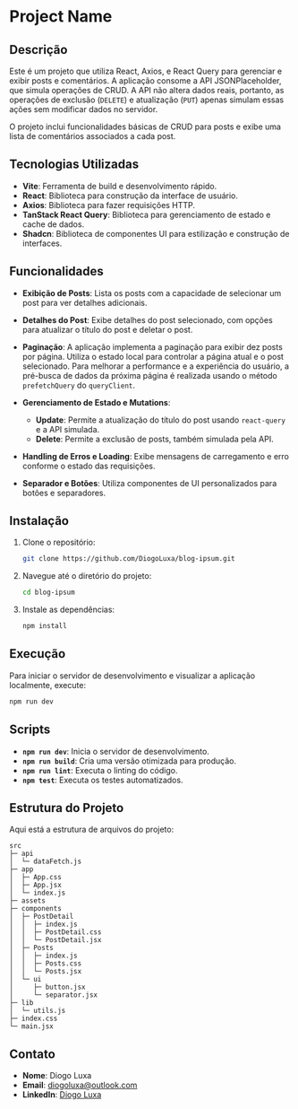 # Project Name

## Descrição

Este é um projeto que utiliza React, Axios, e React Query para gerenciar e exibir posts e comentários. A aplicação consome a API JSONPlaceholder, que simula operações de CRUD. A API não altera dados reais, portanto, as operações de exclusão (`DELETE`) e atualização (`PUT`) apenas simulam essas ações sem modificar dados no servidor.

O projeto inclui funcionalidades básicas de CRUD para posts e exibe uma lista de comentários associados a cada post.

## Tecnologias Utilizadas

-   **Vite**: Ferramenta de build e desenvolvimento rápido.
-   **React**: Biblioteca para construção da interface de usuário.
-   **Axios**: Biblioteca para fazer requisições HTTP.
-   **TanStack React Query**: Biblioteca para gerenciamento de estado e cache de dados.
-   **Shadcn**: Biblioteca de componentes UI para estilização e construção de interfaces.

## Funcionalidades

-   **Exibição de Posts**: Lista os posts com a capacidade de selecionar um post para ver detalhes adicionais.

-   **Detalhes do Post**: Exibe detalhes do post selecionado, com opções para atualizar o título do post e deletar o post.

-   **Paginação**: A aplicação implementa a paginação para exibir dez posts por página. Utiliza o estado local para controlar a página atual e o post selecionado. Para melhorar a performance e a experiência do usuário, a pré-busca de dados da próxima página é realizada usando o método `prefetchQuery` do `queryClient`.

-   **Gerenciamento de Estado e Mutations**:

    -   **Update**: Permite a atualização do título do post usando `react-query` e a API simulada.
    -   **Delete**: Permite a exclusão de posts, também simulada pela API.

-   **Handling de Erros e Loading**: Exibe mensagens de carregamento e erro conforme o estado das requisições.

-   **Separador e Botões**: Utiliza componentes de UI personalizados para botões e separadores.

## Instalação

1. Clone o repositório:

    ```bash
    git clone https://github.com/DiogoLuxa/blog-ipsum.git
    ```

2. Navegue até o diretório do projeto:

    ```bash
    cd blog-ipsum
    ```

3. Instale as dependências:
    ```bash
    npm install
    ```

## Execução

Para iniciar o servidor de desenvolvimento e visualizar a aplicação localmente, execute:

```bash
npm run dev
```

## Scripts

-   **`npm run dev`**: Inicia o servidor de desenvolvimento.
-   **`npm run build`**: Cria uma versão otimizada para produção.
-   **`npm run lint`**: Executa o linting do código.
-   **`npm test`**: Executa os testes automatizados.

## Estrutura do Projeto

Aqui está a estrutura de arquivos do projeto:

```
src
├─ api
│  └─ dataFetch.js
├─ app
│  ├─ App.css
│  ├─ App.jsx
│  └─ index.js
├─ assets
├─ components
│  ├─ PostDetail
│  │  ├─ index.js
│  │  ├─ PostDetail.css
│  │  └─ PostDetail.jsx
│  ├─ Posts
│  │  ├─ index.js
│  │  ├─ Posts.css
│  │  └─ Posts.jsx
│  └─ ui
│     ├─ button.jsx
│     └─ separator.jsx
├─ lib
│  └─ utils.js
├─ index.css
└─ main.jsx
```

## Contato

-   **Nome**: Diogo Luxa
-   **Email**: diogoluxa@outlook.com
-   **LinkedIn**: [Diogo Luxa](https://www.linkedin.com/in/diogo-tadeu)
